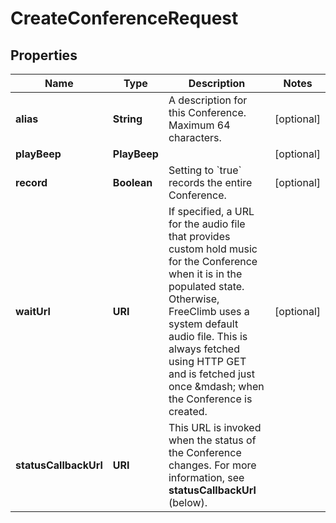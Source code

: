 

# CreateConferenceRequest


## Properties

Name | Type | Description | Notes
------------ | ------------- | ------------- | -------------
**alias** | **String** | A description for this Conference. Maximum 64 characters. |  [optional]
**playBeep** | **PlayBeep** |  |  [optional]
**record** | **Boolean** | Setting to &#x60;true&#x60; records the entire Conference. |  [optional]
**waitUrl** | **URI** | If specified, a URL for the audio file that provides custom hold music for the Conference when it is in the populated state. Otherwise, FreeClimb uses a system default audio file. This is always fetched using HTTP GET and is fetched just once &amp;mdash; when the Conference is created. |  [optional]
**statusCallbackUrl** | **URI** | This URL is invoked when the status of the Conference changes. For more information, see **statusCallbackUrl** (below). | 




